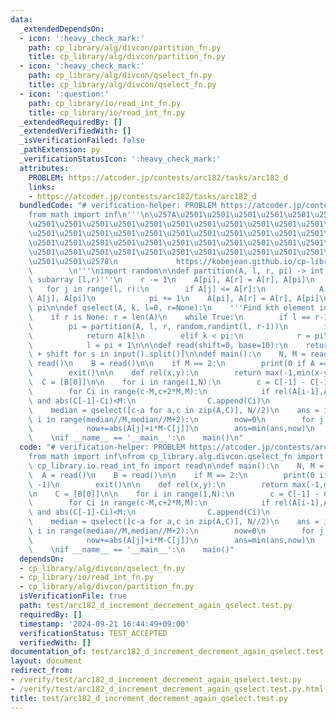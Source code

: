 ```yaml
---
data:
  _extendedDependsOn:
  - icon: ':heavy_check_mark:'
    path: cp_library/alg/divcon/partition_fn.py
    title: cp_library/alg/divcon/partition_fn.py
  - icon: ':heavy_check_mark:'
    path: cp_library/alg/divcon/qselect_fn.py
    title: cp_library/alg/divcon/qselect_fn.py
  - icon: ':question:'
    path: cp_library/io/read_int_fn.py
    title: cp_library/io/read_int_fn.py
  _extendedRequiredBy: []
  _extendedVerifiedWith: []
  _isVerificationFailed: false
  _pathExtension: py
  _verificationStatusIcon: ':heavy_check_mark:'
  attributes:
    PROBLEM: https://atcoder.jp/contests/arc182/tasks/arc182_d
    links:
    - https://atcoder.jp/contests/arc182/tasks/arc182_d
  bundledCode: "# verification-helper: PROBLEM https://atcoder.jp/contests/arc182/tasks/arc182_d\n\
    from math import inf\n'''\n\u257A\u2501\u2501\u2501\u2501\u2501\u2501\u2501\u2501\
    \u2501\u2501\u2501\u2501\u2501\u2501\u2501\u2501\u2501\u2501\u2501\u2501\u2501\
    \u2501\u2501\u2501\u2501\u2501\u2501\u2501\u2501\u2501\u2501\u2501\u2501\u2501\
    \u2501\u2501\u2501\u2501\u2501\u2501\u2501\u2501\u2501\u2501\u2501\u2501\u2501\
    \u2501\u2501\u2501\u2501\u2501\u2501\u2501\u2501\u2501\u2501\u2501\u2501\u2501\
    \u2501\u2501\u2578\n             https://kobejean.github.io/cp-library       \
    \        \n'''\nimport random\n\ndef partition(A, l, r, pi) -> int:\n    '''Partition\
    \ subarray [l,r)'''\n    r -= 1\n    A[pi], A[r] = A[r], A[pi]\n    pi = l\n \
    \   for j in range(l, r):\n        if A[j] <= A[r]:\n            A[pi], A[j] =\
    \ A[j], A[pi]\n            pi += 1\n    A[pi], A[r] = A[r], A[pi]\n    return\
    \ pi\n\ndef qselect(A, k, l=0, r=None):\n    '''Find kth element in subarray [l,r)'''\n\
    \    if r is None: r = len(A)\n    while True:\n        if l == r-1: return A[k]\n\
    \        pi = partition(A, l, r, random.randint(l, r-1))\n        if k == pi:\n\
    \            return A[k]\n        elif k < pi:\n            r = pi\n        else:\n\
    \            l = pi + 1\n\n\ndef read(shift=0, base=10):\n    return [int(s, base)\
    \ + shift for s in input().split()]\n\ndef main():\n    N, M = read()\n    A =\
    \ read()\n    B = read()\n\n    if M == 2:\n        print(0 if A == B else -1)\n\
    \        exit()\n\n    def rel(x,y):\n        return max(-1,min(x-y,1))\n\n  \
    \  C = [B[0]]\n\n    for i in range(1,N):\n        c = C[-1] - C[-1]%M + B[i]\n\
    \        for Ci in range(c-M,c+2*M,M):\n            if rel(A[i-1],A[i]) == rel(C[-1],Ci)\
    \ and abs(C[-1]-Ci)<M:\n                C.append(Ci)\n                break\n\
    \    median = qselect([c-a for a,c in zip(A,C)], N//2)\n    ans = inf\n    for\
    \ i in range(median//M,median//M+2):\n        now=0\n        for j in range(N):\n\
    \            now+=abs(A[j]+i*M-C[j])\n        ans=min(ans,now)\n    print(ans)\n\
    \    \nif __name__ == '__main__':\n    main()\n"
  code: "# verification-helper: PROBLEM https://atcoder.jp/contests/arc182/tasks/arc182_d\n\
    from math import inf\nfrom cp_library.alg.divcon.qselect_fn import qselect\nfrom\
    \ cp_library.io.read_int_fn import read\n\ndef main():\n    N, M = read()\n  \
    \  A = read()\n    B = read()\n\n    if M == 2:\n        print(0 if A == B else\
    \ -1)\n        exit()\n\n    def rel(x,y):\n        return max(-1,min(x-y,1))\n\
    \n    C = [B[0]]\n\n    for i in range(1,N):\n        c = C[-1] - C[-1]%M + B[i]\n\
    \        for Ci in range(c-M,c+2*M,M):\n            if rel(A[i-1],A[i]) == rel(C[-1],Ci)\
    \ and abs(C[-1]-Ci)<M:\n                C.append(Ci)\n                break\n\
    \    median = qselect([c-a for a,c in zip(A,C)], N//2)\n    ans = inf\n    for\
    \ i in range(median//M,median//M+2):\n        now=0\n        for j in range(N):\n\
    \            now+=abs(A[j]+i*M-C[j])\n        ans=min(ans,now)\n    print(ans)\n\
    \    \nif __name__ == '__main__':\n    main()"
  dependsOn:
  - cp_library/alg/divcon/qselect_fn.py
  - cp_library/io/read_int_fn.py
  - cp_library/alg/divcon/partition_fn.py
  isVerificationFile: true
  path: test/arc182_d_increment_decrement_again_qselect.test.py
  requiredBy: []
  timestamp: '2024-09-21 16:44:49+09:00'
  verificationStatus: TEST_ACCEPTED
  verifiedWith: []
documentation_of: test/arc182_d_increment_decrement_again_qselect.test.py
layout: document
redirect_from:
- /verify/test/arc182_d_increment_decrement_again_qselect.test.py
- /verify/test/arc182_d_increment_decrement_again_qselect.test.py.html
title: test/arc182_d_increment_decrement_again_qselect.test.py
---
```

